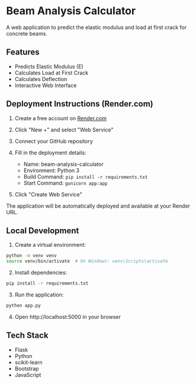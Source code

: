 # Beam Analysis Calculator

A web application to predict the elastic modulus and load at first crack for concrete beams.

## Features
- Predicts Elastic Modulus (E)
- Calculates Load at First Crack
- Calculates Deflection
- Interactive Web Interface

## Deployment Instructions (Render.com)

1. Create a free account on [Render.com](https://render.com)

2. Click "New +" and select "Web Service"

3. Connect your GitHub repository

4. Fill in the deployment details:
   - Name: beam-analysis-calculator
   - Environment: Python 3
   - Build Command: `pip install -r requirements.txt`
   - Start Command: `gunicorn app:app`

5. Click "Create Web Service"

The application will be automatically deployed and available at your Render URL.

## Local Development

1. Create a virtual environment:
```bash
python -m venv venv
source venv/bin/activate  # On Windows: venv\Scripts\activate
```

2. Install dependencies:
```bash
pip install -r requirements.txt
```

3. Run the application:
```bash
python app.py
```

4. Open http://localhost:5000 in your browser

## Tech Stack
- Flask
- Python
- scikit-learn
- Bootstrap
- JavaScript 
